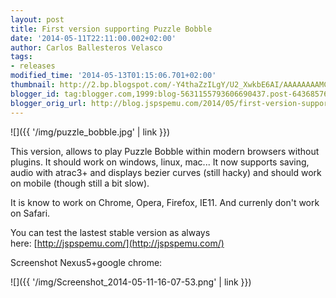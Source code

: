 ```yaml
---
layout: post
title: First version supporting Puzzle Bobble
date: '2014-05-11T22:11:00.002+02:00'
author: Carlos Ballesteros Velasco
tags:
- releases
modified_time: '2014-05-13T01:15:06.701+02:00'
thumbnail: http://2.bp.blogspot.com/-Y4thaZzILgY/U2_XwkbE6AI/AAAAAAAAMCk/0xAqc_6JNOM/s72-c/puzzle_bobble.jpg
blogger_id: tag:blogger.com,1999:blog-5631155793606690437.post-6436857697245331644
blogger_orig_url: http://blog.jspspemu.com/2014/05/first-version-supporting-puzzle-bobble.html
---
```


![]({{ '/img/puzzle_bobble.jpg' | link }})

This version, allows to play Puzzle Bobble within modern browsers without plugins. It should work on windows, linux, mac... It now supports saving, audio with atrac3+ and displays bezier curves (still hacky) and should work on mobile (though still a bit slow).  

It is know to work on Chrome, Opera, Firefox, IE11\. And currenly don't work on Safari.  

You can test the lastest stable version as always here: [http://jspspemu.com/](http://jspspemu.com/)  

<!--more-->

Screenshot Nexus5+google chrome:  

![]({{ '/img/Screenshot_2014-05-11-16-07-53.png' | link }})
